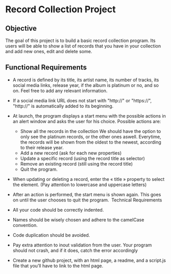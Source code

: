 

# Record Collection Project

## Objective
The goal of this project is to build a basic record collection program. Its users will be able to show a list of records that you have in your collection and add new ones, edit and delete some.


 ## Functional Requirements

-    A record is defined by its title, its artist name, its number of tracks, its social media links, release year, if the album is platinum or no, and so on. Feel free to add any relevant information. 

-    If a social media link URL does not start with "http://" or "https://", "http://" is automatically added to its beginning. 
-   At launch, the program displays a start menu with the possible actions in an alert window and asks the user for his choice. Possible actions are:

    -   Show all the records in the collection
    We should have the option to only see the platinum records, or the other ones aswell. Everytime, the records will be shown from the oldest to the newest, according to their release year.
    -   Add a new record (ask for each new properties)
    -   Update a specific record (using the record title as selector)
    -   Remove an existing record (still using the record title)
    -   Quit the program.

-    When updating or deleting a record, enter the « title » property to    select the element. (Pay attention to lowercase and uppercase letters) 

-   After an action is performed, the start menu is shown again. This goes on until the user chooses to quit the program. 
Technical Requirements

-    All your code should be correctly indented.
-    Names should be wisely chosen and adhere to the camelCase convention.
-    Code duplication should be avoided.
-    Pay extra attention to inout validation from the user. Your program should not crash, and if it does, catch the error accordingly
-    Create a new github project, with an html page, a readme, and a script.js file that you’ll have to link to the html page.
